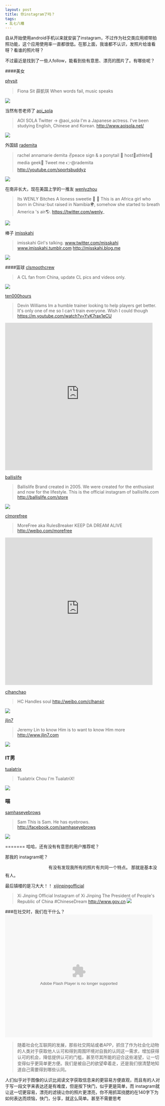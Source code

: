 ```yaml
---
layout: post
title: 你instagram了吗？
tags: 
- 乱七八糟
---
```



自从开始使用android手机以来就安装了instagram，不过作为社交类应用顺带拍照功能，这个应用使用率一直都很低。在那上面，我谁都不认识，发照片给谁看呀？看谁的照片呀？

不过最近是找到了一些人follow，能看到些有意思、漂亮的图片了。有哪些呢？

####美女

[physit](http://instagram.com/physit)
>Fiona Sit 薛凱琪 When words fail, music speaks

![](http://distilleryimage7.ak.instagram.com/fe4027982fa611e39a0a22000a1fba82_8.jpg)

当然有苍老师了
[aoi_sola](http://instagram.com/aoi_sola)
>AOI SOLA Twitter → @aoi_sola I'm a Japanese actress. I've been studying English, Chinese and Korean. http://www.aoisola.net/

![](http://distilleryimage5.ak.instagram.com/a189c6e62d8d11e3938b22000a9f50cb_8.jpg)

外国妞
[rademita](http://instagram.com/rademita)
>rachel annamarie demita ✌peace sign & a ponytail 💁 host🎥athlete🏀media geek📲 Tweet me 👉@rademita http://youtube.com/sportsbuddyz

![](http://distilleryimage5.ak.instagram.com/d40058d0350111e3b31922000a9e5b22_8.jpg)

在南非长大，现在美国上学的一推友
[wenlyzhou](http://instagram.com/wenlyzhou)
>Its WENLY Bitches A lioness sweetie 🍭 🔫 This is an Africa girl who born in China🀄but raised in Namibia🌍, somehow she started to breath America 's air🌎. https://twitter.com/wenly_

![](http://distilleryimage8.ak.instagram.com/c4692fca0b5111e3b67922000aaa047d_7.jpg)

棒子
[imisskahi](http://instagram.com/imisskahi)
>imisskahi Girl's talking. www.twitter.com/misskahi www.imisskahi.tumblr.com http://misskahi.blog.me

![](http://distilleryimage1.ak.instagram.com/434794f4ffe911e2bb6c22000ae90a36_7.jpg)

####篮球
[clsmoothcrew](http://instagram.com/clsmoothcrew)
>A CL fan from China, update CL pics and videos only.

![](http://distilleryimage8.ak.instagram.com/540b05da30f111e39cee22000aa803c7_7.jpg)

[ten000hours](http://instagram.com/ten000hours)
>Devin Williams Im a humble trainer looking to help players get better. It's only one of me so I can't train everyone. Wish I could though https://m.youtube.com/watch?v=YvK7rax1eCU

<embed src="http://distilleryvesper7-11.ak.instagram.com/3dcb3594347311e39a1922000a9d0dee_101.mp4" width="480" height="480" autostart=false></embed>

[ballislife](http://instagram.com/ballislife)
>Ballislife Brand created in 2005. We were created for the enthusiast and now for the lifestyle. This is the official instagram of ballislife.com http://ballislife.com/store

![](http://distilleryimage4.ak.instagram.com/947f1a0c342011e3b74e22000a9e07d7_7.jpg)


[clmorefree](http://instagram.com/clmorefree)
>MoreFree aka RulesBreaker KEEP DA DREAM ALIVE http://weibo.com/morefree

<embed src="http://distilleryvesper5-13.ak.instagram.com/caf07dde258311e3911522000a9e087e_101.mp4"  width="480" height="480" autostart=false></embed>

[clhanchao](http://instagram.com/clhanchao)
>HC Handles soul http://weibo.com/clhansir

![](http://distilleryimage4.ak.instagram.com/f0c605901eff11e390a322000a9f1438_7.jpg)

[jlin7](http://instagram.com/jlin7)
>Jeremy Lin to know Him is to want to know Him more http://www.jlin7.com

![](http://distilleryimage6.ak.instagram.com/cdd6fae41be911e39edf22000ae916b0_7.jpg)


### IT男
[tualatrix](http://instagram.com/tualatrix)
>Tualatrix Chou I'm TualatriX!

![](http://distilleryimage7.ak.instagram.com/5fd3504a24f111e3a76e22000aeb0d15_7.jpg)


### 喵
[samhaseyebrows](http://instagram.com/samhaseyebrows)
>Sam This is Sam. He has eyebrows. http://facebook.com/samhaseyebrows

![](http://distilleryimage8.ak.instagram.com/ac015930cc6311e2b59422000a9f13f8_7.jpg)

=======
哈哈，还有没有有意思的用户推荐呢？

那我的 instagram呢？
<style>.ig-b- { display: inline-block; }
.ig-b- img { visibility: hidden; }
.ig-b-:hover { background-position: 0 -60px; } .ig-b-:active { background-position: 0 -120px; }
.ig-b-v-24 { width: 137px; height: 24px; background: url(//badges.instagram.com/static/images/ig-badge-view-sprite-24.png) no-repeat 0 0; }
@media only screen and (-webkit-min-device-pixel-ratio: 2), only screen and (min--moz-device-pixel-ratio: 2), only screen and (-o-min-device-pixel-ratio: 2 / 1), only screen and (min-device-pixel-ratio: 2), only screen and (min-resolution: 192dpi), only screen and (min-resolution: 2dppx) {
.ig-b-v-24 { background-image: url(//badges.instagram.com/static/images/ig-badge-view-sprite-24@2x.png); background-size: 160px 178px; } }</style>
<a href="http://instagram.com/xavierskip?ref=badge" class="ig-b- ig-b-v-24"><img src="//badges.instagram.com/static/images/ig-badge-view-24.png" alt="Instagram" /></a>
有没有发现我所有的照片有共同一个特点。
那就是基本没有人。


最后镇楼的是习大大！！
[xijinpingofficial](http://instagram.com/xijinpingofficial)
>Xi Jinping Official Instagram of Xi Jinping The President of People's Republic of China #ChineseDream http://www.gov.cn
![](http://distilleryimage9.ak.instagram.com/0350ecb617bc11e3baba22000ae90d6f_7.jpg)


###在社交时，我们在干什么？
<embed src="http://player.youku.com/player.php/sid/XNTYwMjQwMzY4/v.swf" allowFullScreen="true" quality="high" width="480" height="400" align="middle" allowScriptAccess="always" type="application/x-shockwave-flash"></embed>
>随着社会化互联网的发展，那些社交网站或者APP，抓住了作为社会化动物的人类对于获取他人认可和得到周围环境对自我的认同这一需求，增加获得认可的机会，降低提供认可的门槛，甚至尽其所能的迎合这些渴望，让一切变得似乎更简单更方便。我们是被自己的欲望牵着走，还是我们很清楚地知道自己需要得到哪些认同。

人们似乎对于图像的认识比阅读文字获取信息来的更容易方便直观，而且有的人对于写一段文字来表达还是有难度，但是按下快门，似乎更是简单，而 instagram就让这一切更容易，漂亮的滤镜让你的照片更漂亮，你不用抓耳挠腮的在140字下为如何表达而烦恼，快门，分享，就这么简单。甚至不需要思考